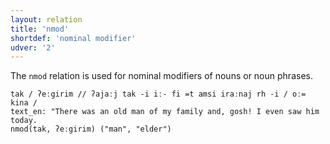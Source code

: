 ```yaml
---
layout: relation
title: 'nmod'
shortdef: 'nominal modifier'
udver: '2'
---
```


The `nmod` relation is used for nominal modifiers of nouns or noun phrases.

~~~ sdparse
tak / ʔeːgirim // ʔajaːj tak -i iː- fi =t amsi iraːnaj rh -i / oː= kina /
text_en: "There was an old man of my family and, gosh! I even saw him today.
nmod(tak, ʔeːgirim) ("man", "elder")
~~~
<!-- Interlanguage links updated Pá kvě 14 11:09:09 CEST 2021 -->
